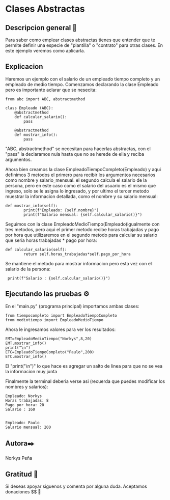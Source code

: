 # Clases Abstractas
## Descripcion general 🚀
Para saber como emplear clases abstractas tienes que entender que te permite definir una especie de "plantilla" o "contrato" para otras clases. En este ejemplo veremos como aplicarla.
## Explicacion 
Haremos un ejemplo con el salario de un empleado tiempo completo y un empleado de medio tiempo. Comenzamos declarando la clase Empleado pero es importante aclarar que se nesecita:
```
from abc import ABC, abstractmethod

class Empleado (ABC):
    @abstractmethod
    def calcular_salario():
        pass
    
    @abstractmethod
    def mostrar_info():
        pass
```
"ABC, abstractmethod" se necesitan para hacerlas abstractas, con el "pass" la declaramos nula hasta que no se herede de ella y reciba argumentos. 

Ahora bien creamos la clase  EmpleadoTiempoCompleto(Empleado) y aqui definimos 3 metodos el primero para recibir los argumentos necesarios como nombre y salario_mensual. el segundo calcula el salario de la persona, pero en este caso como el salario del usuario es el mismo que ingreso, solo se le asigna lo ingresado, y por ultimo el tercer metodo muestrar la informacion detallada, como el nombre y su salario mensual: 
```
def mostrar_info(self):
        print(f"Empleado: {self.nombre}")
        print(f"Salario mensual: {self.calcular_salario()}")
```
Seguimos con la clase EmpleadoMedioTiempo(Empleado)igualmente con tres metodos, pero aqui el primer metodo recibe horas trabajadas y pago por hora que utilizaremos en el segundo metodo para calcular su salario que seria horas trabajadas * pago por hora:
```
def calcular_salario(self):
        return self.horas_trabajadas*self.pago_por_hora
```
Se mantiene el metodo para mostrar informacion pero esta vez con el salario de la persona:
```
 print(f"Salario : {self.calcular_salario()}")
```
## Ejecutando las pruebas ⚙️ 
En el "main.py" (programa principal) importamos ambas clases:
```
from tiempocompleto import EmpleadoTiempoCompleto
from mediotiempo import EmpleadoMedioTiempo
```
Ahora le ingresamos valores para ver los resultados:
```
EMT=EmpleadoMedioTiempo("Norkys",8,20)
EMT.mostrar_info()
print("\n")
ETC=EmpleadoTiempoCompleto("Paulo",200)
ETC.mostrar_info()
```
El "print("\n")" lo que hace es agregar un salto de linea para que no se vea la informacion muy junta 

Finalmente la terminal deberia verse asi (recuerda que puedes modificar los nombres y salarios):
```
Empleado: Norkys
Horas trabajadas: 8 
Pago por hora: 20   
Salario : 160       


Empleado: Paulo     
Salario mensual: 200

```
## Autora✒️
Norkys Peña

## Gratitud 🎁
Si deseas apoyar siguenos y comenta por alguna duda. Aceptamos donaciones $$ 🤑
